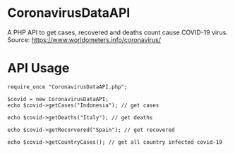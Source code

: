 # CoronavirusDataAPI
A PHP API to get cases, recovered and deaths count cause COVID-19 virus. Source: https://www.worldometers.info/coronavirus/

# API Usage
```
require_once "CoronavirusDataAPI.php";

$covid = new CoronavirusDataAPI;
echo $covid->getCases("Indonesia"); // get cases

echo $covid->getDeaths("Italy"); // get deaths

echo $covid->getRecorvered("Spain"); // get recovered

echo $covid->getCountryCases(); // get all country infected covid-19
```
